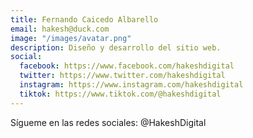 ```yaml
---
title: Fernando Caicedo Albarello
email: hakesh@duck.com
image: "/images/avatar.png"
description: Diseño y desarrollo del sitio web.
social:
  facebook: https://www.facebook.com/hakeshdigital
  twitter: https://www.twitter.com/hakeshdigital
  instagram: https://www.instagram.com/hakeshdigital
  tiktok: https://www.tiktok.com/@hakeshdigital
---
```


Sígueme en las redes sociales: @HakeshDigital